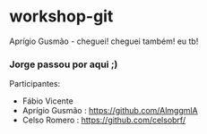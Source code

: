 # workshop-git

Aprígio Gusmão - cheguei!
cheguei também!
eu tb!

### Jorge passou por aqui ;)


Participantes:
- Fábio Vicente
- Aprígio Gusmão : https://github.com/AlmggmlA
- Celso Romero : https://github.com/celsobrf/